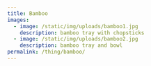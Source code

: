 ```yaml
---
title: Bamboo
images:
  - image: /static/img/uploads/bamboo1.jpg
    description: bamboo tray with chopsticks
  - image: /static/img/uploads/bamboo2.jpg
    description: bamboo tray and bowl
permalink: /thing/bamboo/
---
```

